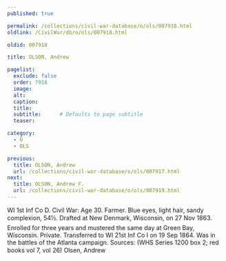 ```yaml
---
published: true

permalink: /collections/civil-war-database/o/ols/007918.html
oldlink: /CivilWar/db/o/ols/007918.html

oldid: 007918

title: OLSON, Andrew

pagelist:
  exclude: false
  order: 7918
  image: 
  alt:
  caption:
  title:
  subtitle:      # Defaults to page subtitle
  teaser:

category: 
  - O 
  - OLS

previous:
  title: OLSON, Andrew
  url: /collections/civil-war-database/o/ols/007917.html  
next:
  title: OLSON, Andrew F.
  url: /collections/civil-war-database/o/ols/007919.html   
---
```

WI 1st Inf Co D. Civil War: Age 30. Farmer. Blue eyes, light hair, sandy complexion, 5&#146;4&frac12;&#148;. Drafted at New Denmark, Wisconsin, on 27 Nov 1863. Enrolled for three years and mustered the same day at Green Bay, Wisconsin. Private. Transferred to WI 21st Inf Co I on 19 Sep 1864. Was in the battles of the Atlanta campaign. Sources: (WHS Series 1200 box 2; red books vol 7, vol 26) &#147;Olsen, Andrew&#148;